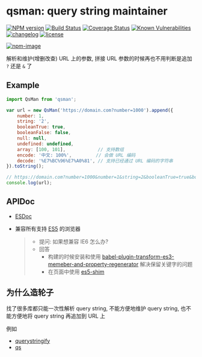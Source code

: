 # qsman: query string maintainer

[![NPM version][npm-image]][npm-url] [![Build Status][ci-status-image]][ci-status-url] [![Coverage Status][coverage-status-image]][coverage-status-url] [![Known Vulnerabilities][vulnerabilities-status-image]][vulnerabilities-status-url] [![changelog][changelog-image]][changelog-url] [![license][license-image]][license-url]

[vulnerabilities-status-image]: https://snyk.io/test/npm/qsman/badge.svg
[vulnerabilities-status-url]: https://snyk.io/test/npm/qsman
[ci-status-image]: https://travis-ci.org/ufologist/qsman.svg?branch=master
[ci-status-url]: https://travis-ci.org/ufologist/qsman
[coverage-status-image]: https://coveralls.io/repos/github/ufologist/qsman/badge.svg?branch=master
[coverage-status-url]: https://coveralls.io/github/ufologist/qsman
[npm-image]: https://img.shields.io/npm/v/qsman.svg?style=flat-square
[npm-url]: https://npmjs.org/package/qsman
[license-image]: https://img.shields.io/github/license/ufologist/qsman.svg
[license-url]: https://github.com/ufologist/qsman/blob/master/LICENSE
[changelog-image]: https://img.shields.io/badge/CHANGE-LOG-blue.svg?style=flat-square
[changelog-url]: https://github.com/ufologist/qsman/blob/master/CHANGELOG.md

[![npm-image](https://nodei.co/npm/qsman.png?downloads=true&downloadRank=true&stars=true)](https://npmjs.com/package/qsman)

解析和维护(增删改查) URL 上的参数, 拼接 URL 参数的时候再也不用判断是追加 `?` 还是 `&` 了

## Example

```javascript
import QsMan from 'qsman';

var url = new QsMan('https://domain.com?number=1000').append({
    number: 1,
    string: '2',
    booleanTrue: true,
    booleanFalse: false,
    null: null,
    undefined: undefined,
    array: [100, 101],            // 支持数组
    encode: '中文: 100%',         // 会做 URL 编码
    decode: '%E7%BC%96%E7%A0%81', // 支持已经通过 URL 编码的字符串
}).toString();

// https://domain.com?number=1000&number=1&string=2&booleanTrue=true&booleanFalse=false&null=&undefined=&array=100&array=101&encode=%E4%B8%AD%E6%96%87%3A%20100%25&decode=%E7%BC%96%E7%A0%81
console.log(url);
```

## APIDoc

* [ESDoc](https://doc.esdoc.org/github.com/ufologist/qsman/)
* 兼容所有支持 [ES5](https://kangax.github.io/compat-table/es5/) 的浏览器

  > * 提问: 如果想兼容 IE6 怎么办?
  > * 回答
  >   * 构建的时候安装和使用 [babel-plugin-transform-es3-memeber-and-property-regenerator](https://www.npmjs.com/package/babel-plugin-transform-es3-memeber-and-property-regenerator) 解决保留关键字的问题
  >   * 在页面中使用 [es5-shim](https://github.com/es-shims/es5-shim)

## 为什么造轮子

找了很多库都只能一次性解析 query string, 不能方便地维护 query string, 也不能方便地将 query string 再追加到 URL 上

例如
* [querystringify](https://www.npmjs.com/package/querystringify)
* [qs](https://www.npmjs.com/package/qs)